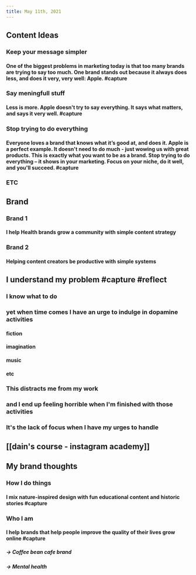 ```yaml
---
title: May 11th, 2021
---
```


## Content Ideas
### Keep your message simpler
#### One of the biggest problems in marketing today is that too many brands are trying to say too much. One brand stands out because it always does less, and does it very, very well: Apple. #capture
### Say meningfull stuff
#### Less is more. Apple doesn't try to say everything. It says what matters, and says it very well. #capture
### Stop trying to do everything
#### Everyone loves a brand that knows what it’s good at, and does it. Apple is a perfect example. It doesn't need to do much - just wowing us with great products. This is exactly what you want to be as a brand. Stop trying to do everything – it shows in your marketing. Focus on your niche, do it well, and you'll succeed. #capture
### ETC
## Brand
### Brand 1
#### I help Health brands grow a community with simple content strategy
### Brand 2
#### Helping content creators be productive with simple systems
## I understand my problem #capture #reflect
### I know what to do
### yet when time comes I have an urge to indulge in dopamine activities
#### fiction
#### imagination
#### music
#### etc
### This distracts me from my work
### and I end up feeling horrible when I'm finished with those activities
### It's the lack of focus when I have my urges to handle
## [[dain's course - instagram academy]]
## My brand thoughts
### How I do things
#### I mix nature-inspired design with fun educational content and historic stories #capture
### Who I am
#### I help brands that help people improve the quality of their lives grow online #capture
##### -> Coffee bean cafe brand
##### -> Mental health
